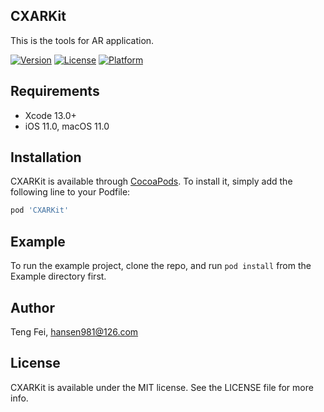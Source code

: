## CXARKit

This is the tools for AR application.

<!--[![CI Status](https://img.shields.io/travis/chenxing640/CXARKit.svg?style=flat)](https://travis-ci.org/chenxing640/CXARKit) -->
[![Version](https://img.shields.io/cocoapods/v/CXARKit.svg?style=flat)](https://cocoapods.org/pods/CXARKit)
[![License](https://img.shields.io/cocoapods/l/CXARKit.svg?style=flat)](https://cocoapods.org/pods/CXARKit)
[![Platform](https://img.shields.io/cocoapods/p/CXARKit.svg?style=flat)](https://cocoapods.org/pods/CXARKit)

## Requirements

* Xcode 13.0+
* iOS 11.0, macOS 11.0

## Installation

CXARKit is available through [CocoaPods](https://cocoapods.org). To install
it, simply add the following line to your Podfile:

```ruby
pod 'CXARKit'
```

## Example

To run the example project, clone the repo, and run `pod install` from the Example directory first.

## Author

Teng Fei, hansen981@126.com

## License

CXARKit is available under the MIT license. See the LICENSE file for more info.
